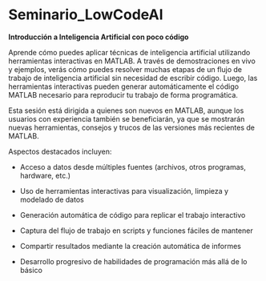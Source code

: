 # Seminario_LowCodeAI

**Introducción a Inteligencia Artificial con poco código**


Aprende cómo puedes aplicar técnicas de inteligencia artificial utilizando 
herramientas interactivas en MATLAB. A través de demostraciones en vivo y 
ejemplos, verás cómo puedes resolver muchas etapas de un flujo de trabajo 
de inteligencia artificial sin necesidad de escribir código. 
Luego, las herramientas interactivas pueden generar automáticamente el 
código MATLAB necesario para reproducir tu trabajo de forma programática. 

Esta sesión está dirigida a quienes son nuevos en MATLAB, aunque los usuarios
 con experiencia también se beneficiarán, ya que se mostrarán nuevas 
herramientas, consejos y trucos de las versiones más recientes de MATLAB.

Aspectos destacados incluyen:

* Acceso a datos desde múltiples fuentes (archivos, otros programas, hardware, etc.)

* Uso de herramientas interactivas para visualización, limpieza y modelado de datos

* Generación automática de código para replicar el trabajo interactivo

* Captura del flujo de trabajo en scripts y funciones fáciles de mantener

* Compartir resultados mediante la creación automática de informes

* Desarrollo progresivo de habilidades de programación más allá de lo básico